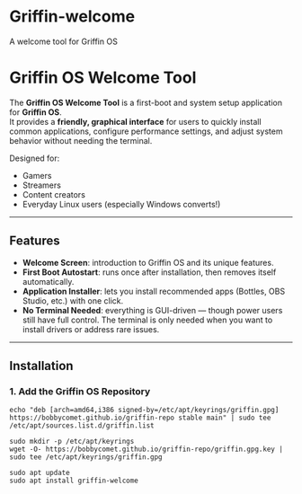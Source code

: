 # Griffin-welcome
A welcome tool for Griffin OS

# Griffin OS Welcome Tool

The **Griffin OS Welcome Tool** is a first-boot and system setup application for **Griffin OS**.  
It provides a **friendly, graphical interface** for users to quickly install common applications, configure performance settings, and adjust system behavior without needing the terminal.  

Designed for:
- Gamers  
- Streamers  
- Content creators  
- Everyday Linux users (especially Windows converts!)  

---

## Features

- **Welcome Screen**: introduction to Griffin OS and its unique features.  
- **First Boot Autostart**: runs once after installation, then removes itself automatically.  
- **Application Installer**: lets you install recommended apps (Bottles, OBS Studio, etc.) with one click.    
- **No Terminal Needed**: everything is GUI-driven — though power users still have full control. The terminal is only needed when you want to install drivers or address rare issues.

---

## Installation

### 1. Add the Griffin OS Repository
```
echo "deb [arch=amd64,i386 signed-by=/etc/apt/keyrings/griffin.gpg] https://bobbycomet.github.io/griffin-repo stable main" | sudo tee /etc/apt/sources.list.d/griffin.list
```

```
sudo mkdir -p /etc/apt/keyrings
wget -O- https://bobbycomet.github.io/griffin-repo/griffin.gpg.key | sudo tee /etc/apt/keyrings/griffin.gpg
```

```
sudo apt update
sudo apt install griffin-welcome
```
